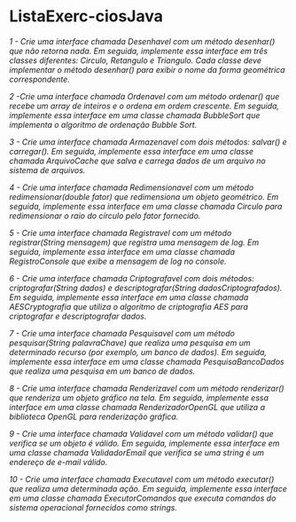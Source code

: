 # ListaExerc-ciosJava


<h6> 1 - Crie uma interface chamada Desenhavel com um método desenhar() que não retorna nada. Em seguida, implemente essa interface em três classes diferentes: Circulo, Retangulo e Triangulo. Cada classe deve implementar o método desenhar() para exibir o nome da forma geométrica correspondente.
<br>
  
2 -Crie uma interface chamada Ordenavel com um método ordenar() que recebe um array de inteiros e o ordena em ordem crescente. Em seguida, implemente essa interface em uma classe chamada BubbleSort que implementa o algoritmo de ordenação Bubble Sort.

3 - Crie uma interface chamada Armazenavel com dois métodos: salvar() e carregar(). Em seguida, implemente essa interface em uma classe chamada ArquivoCache que salva e carrega dados de um arquivo no sistema de arquivos.

4 - Crie uma interface chamada Redimensionavel com um método redimensionar(double fator) que redimensiona um objeto geométrico. Em seguida, implemente essa interface em uma classe chamada Circulo para redimensionar o raio do círculo pelo fator fornecido.

5 - Crie uma interface chamada Registravel com um método registrar(String mensagem) que registra uma mensagem de log. Em seguida, implemente essa interface em uma classe chamada RegistroConsole que exibe a mensagem de log no console.

6 - Crie uma interface chamada Criptografavel com dois métodos: criptografar(String dados) e descriptografar(String dadosCriptografados). Em seguida, implemente essa interface em uma classe chamada AESCryptografia que utiliza o algoritmo de criptografia AES para criptografar e descriptografar dados.

7 - Crie uma interface chamada Pesquisavel com um método pesquisar(String palavraChave) que realiza uma pesquisa em um determinado recurso (por exemplo, um banco de dados). Em seguida, implemente essa interface em uma classe chamada PesquisaBancoDados que realiza uma pesquisa em um banco de dados.

8 - Crie uma interface chamada Renderizavel com um método renderizar() que renderiza um objeto gráfico na tela. Em seguida, implemente essa interface em uma classe chamada RenderizadorOpenGL que utiliza a biblioteca OpenGL para renderização gráfica.

9 - Crie uma interface chamada Validavel com um método validar() que verifica se um objeto é válido. Em seguida, implemente essa interface em uma classe chamada ValidadorEmail que verifica se uma string é um endereço de e-mail válido.

10 - Crie uma interface chamada Executavel com um método executar() que realiza uma determinada ação. Em seguida, implemente essa interface em uma classe chamada ExecutorComandos que executa comandos do sistema operacional fornecidos como strings.
  </h6>


